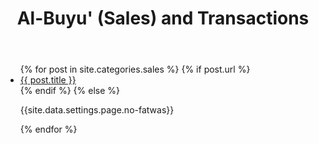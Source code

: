 ﻿---
title: Al-Buyu' (Sales) and Transactions
layout: page
permalink: /buyu/
---

<article class="post">
<ul class="posts">
  {% for post in site.categories.sales %}
    {% if post.url %}
    <li>
    <a href="{{ post.url }}">{{ post.title }}</a>
    </li>
    {% endif %}
    {% else %}
    <p>{{site.data.settings.page.no-fatwas}}</p>
  {% endfor %}
</ul>
</article>